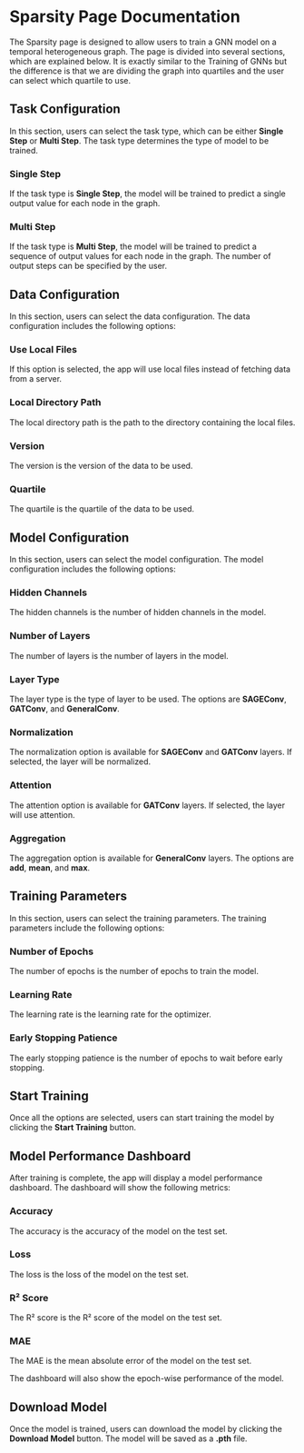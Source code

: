 # Sparsity Page Documentation

The Sparsity page is designed to allow users to train a GNN model on a temporal heterogeneous graph. The page is divided into several sections, which are explained below. It is exactly similar to the Training of GNNs but the difference is that we are dividing the graph into quartiles and the user can select which quartile to use.

## Task Configuration

In this section, users can select the task type, which can be either **Single Step** or **Multi Step**. The task type determines the type of model to be trained.

### Single Step

If the task type is **Single Step**, the model will be trained to predict a single output value for each node in the graph.

### Multi Step

If the task type is **Multi Step**, the model will be trained to predict a sequence of output values for each node in the graph. The number of output steps can be specified by the user.

## Data Configuration

In this section, users can select the data configuration. The data configuration includes the following options:

### Use Local Files

If this option is selected, the app will use local files instead of fetching data from a server.

### Local Directory Path

The local directory path is the path to the directory containing the local files.

### Version

The version is the version of the data to be used.

### Quartile

The quartile is the quartile of the data to be used.

## Model Configuration

In this section, users can select the model configuration. The model configuration includes the following options:

### Hidden Channels

The hidden channels is the number of hidden channels in the model.

### Number of Layers

The number of layers is the number of layers in the model.

### Layer Type

The layer type is the type of layer to be used. The options are **SAGEConv**, **GATConv**, and **GeneralConv**.

### Normalization

The normalization option is available for **SAGEConv** and **GATConv** layers. If selected, the layer will be normalized.

### Attention

The attention option is available for **GATConv** layers. If selected, the layer will use attention.

### Aggregation

The aggregation option is available for **GeneralConv** layers. The options are **add**, **mean**, and **max**.

## Training Parameters

In this section, users can select the training parameters. The training parameters include the following options:

### Number of Epochs

The number of epochs is the number of epochs to train the model.

### Learning Rate

The learning rate is the learning rate for the optimizer.

### Early Stopping Patience

The early stopping patience is the number of epochs to wait before early stopping.

## Start Training

Once all the options are selected, users can start training the model by clicking the **Start Training** button.

## Model Performance Dashboard

After training is complete, the app will display a model performance dashboard. The dashboard will show the following metrics:

### Accuracy

The accuracy is the accuracy of the model on the test set.

### Loss

The loss is the loss of the model on the test set.

### R² Score

The R² score is the R² score of the model on the test set.

### MAE

The MAE is the mean absolute error of the model on the test set.

The dashboard will also show the epoch-wise performance of the model.

## Download Model

Once the model is trained, users can download the model by clicking the **Download Model** button. The model will be saved as a **.pth** file.
